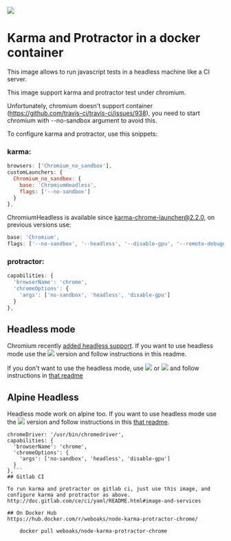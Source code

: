 [![](https://images.microbadger.com/badges/image/weboaks/node-karma-protractor-chrome.svg)](https://microbadger.com/images/weboaks/node-karma-protractor-chrome "Get your own image badge on microbadger.com")
# Karma and Protractor in a docker container

This image allows to run javascript tests in a headless machine like a CI server.

This image support karma and protractor test under chromium.

Unfortunately, chromium doesn't support container (https://github.com/travis-ci/travis-ci/issues/938), you need to start chromium with --no-sandbox argument to avoid this.

To configure karma and protractor, use this snippets:
### karma:
```javascript
browsers: ['Chromium_no_sandbox'],
customLaunchers: {
  Chromium_no_sandbox: {
    base: 'ChromiumHeadless',
    flags: ['--no-sandbox']
  }
},
```
ChromiumHeadless is available since karma-chrome-launcher@2.2.0, on previous versions use:
```javascript
base: 'Chromium',
flags: ['--no-sandbox', '--headless', '--disable-gpu', '--remote-debugging-port=9222']
```

### protractor:
```javascript
capabilities: {
  'browserName': 'chrome',
  'chromeOptions': {
    'args': ['no-sandbox', 'headless', 'disable-gpu']
  }
},
```
## Headless mode

Chromium recently [added headless support](https://chromium.googlesource.com/chromium/src/+/lkgr/headless/README.md).
If you want to use headless mode use the [![](https://images.microbadger.com/badges/version/weboaks/node-karma-protractor-chrome:headless.svg)](https://microbadger.com/images/weboaks/node-karma-protractor-chrome:headless "Get your own version badge on microbadger.com")  version and follow instructions in this readme.

If you don't want to use the headless  mode, use 
[![](https://images.microbadger.com/badges/version/weboaks/node-karma-protractor-chrome:xvfb.svg)](https://microbadger.com/images/weboaks/node-karma-protractor-chrome:xvfb "Get your own version badge on microbadger.com")
or
[![](https://images.microbadger.com/badges/version/weboaks/node-karma-protractor-chrome.svg)](https://microbadger.com/images/weboaks/node-karma-protractor-chrome "Get your own version badge on microbadger.com") and follow instructions in [that readme](https://github.com/sylvaindumont/docker-node-karma-protractor-chrome/tree/xvfb)

## Alpine Headless
Headless mode work on alpine too.
If you want to use headless mode use the [![](https://images.microbadger.com/badges/version/weboaks/node-karma-protractor-chrome:alpine.svg)](https://microbadger.com/images/weboaks/node-karma-protractor-chrome:alpine "Get your own version badge on microbadger.com")  version and follow instructions in this [that readme](https://github.com/sylvaindumont/docker-node-karma-protractor-chrome/tree/alpine).
```
chromeDriver: '/usr/bin/chromedriver',
capabilities: {
  'browserName': 'chrome',
  'chromeOptions': {
    'args': ['no-sandbox', 'headless', 'disable-gpu']
  }
},```
## Gitlab CI

To run karma and protractor on gitlab ci, just use this image, and configure karma and protractor as above.
http://doc.gitlab.com/ce/ci/yaml/README.html#image-and-services

## On Docker Hub
https://hub.docker.com/r/weboaks/node-karma-protractor-chrome/

    docker pull weboaks/node-karma-protractor-chrome
